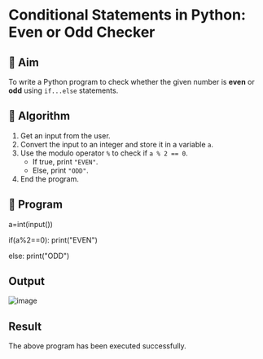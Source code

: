 # Conditional Statements in Python: Even or Odd Checker

## 🎯 Aim
To write a Python program to check whether the given number is **even** or **odd** using `if...else` statements.

## 🧠 Algorithm
1. Get an input from the user.
2. Convert the input to an integer and store it in a variable `a`.
3. Use the modulo operator `%` to check if `a % 2 == 0`.
   - If true, print `"EVEN"`.
   - Else, print `"ODD"`.
4. End the program.

## 🧾 Program
a=int(input())

if(a%2==0):
    print("EVEN")
    

else:
   print("ODD")
## Output
![image](https://github.com/user-attachments/assets/02df3907-789b-4ac3-ac38-4b416f7f35d2)

## Result
The above program has been executed successfully.
